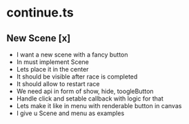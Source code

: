 # continue.ts

## New Scene [x]

- I want a new scene with a fancy button
- In must implement Scene
- Lets place it in the center 
- It should be visible after race is completed
- It should allow to restart race
- We need api in form of show, hide, toogleButton
- Handle click and setable callback with logic for that 
- Lets make it like in menu with renderable button in canvas
- I give u Scene and menu as examples 
